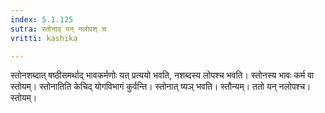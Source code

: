 ```yaml
---
index: 5.1.125
sutra: स्तोनाद् यन् नलोपश् च
vritti: kashika

---
```

स्तोनशब्दात् षष्ठीसमर्थाद् भावकर्मणोः यत् प्रत्ययो भवति, नशब्दस्य लोपश्च भवति। स्तोनस्य भावः कर्म वा स्तोयम्। स्तोनातिति केचिद् योगविभागं कुर्वन्ति। स्तोनात् ष्यञ् भवति। स्तौन्यम्। ततो यन् नलोपश्च। स्तोयम्।